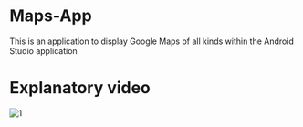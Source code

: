 # Maps-App
This is an application to display Google Maps of all kinds within the Android Studio application

# Explanatory video
![1](https://user-images.githubusercontent.com/112755848/213266597-ae46bed8-7ea4-4a5b-9ff5-889c91c2b6be.gif)
